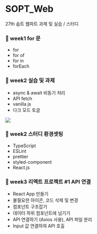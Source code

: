 # SOPT_Web
27th 솝트 웹파트 과제 및 실습 / 스터디

### 🐝 week1 for 문
- for
- for of
- for in
- forEach

### 🐝 week2 실습 및 과제
- async & await 비동기 처리
- API fetch
- vanilla js
- 다크 모드 토글

![](https://im6.ezgif.com/tmp/ezgif-6-f9111f500e55.gif)

### 🐝 week2 스터디 환경셋팅
- TypeScript
- ESLint
- prettier
- styled-component
- React.js

### 🐝 week3 리액트 프로젝트 #1 API 연결
- React App 만들기
- 불필요한 아이콘, 코드 삭제 및 변경
- 컴포넌트 구조잡기
- 데이터 하위 컴포넌트에 넘기기
- API 연결하기 (Axios 사용), API 파일 분리
- Input 값 연결하여 API 호출

